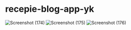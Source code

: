 # recepie-blog-app-yk
![Screenshot (174)](https://user-images.githubusercontent.com/74976416/179175917-c198ae63-2a0e-4611-b97a-0bd3110350f6.png)
![Screenshot (175)](https://user-images.githubusercontent.com/74976416/179175932-ba3e4cfe-68f2-40a4-bcc8-e6ef8d4a1ac9.png)
![Screenshot (176)](https://user-images.githubusercontent.com/74976416/179175952-5fc64312-2779-44dc-b43c-b5d3e74b4e23.png)

